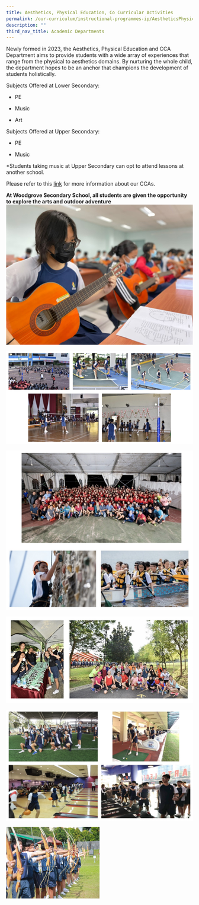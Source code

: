 ```yaml
---
title: Aesthetics, Physical Education, Co Curricular Activities
permalink: /our-curriculum/instructional-programmes-ip/AestheticsPhysicalEducationCoCurricularActivities/
description: ""
third_nav_title: Academic Departments
---
```



Newly formed in 2023, the Aesthetics, Physical Education and CCA Department aims to provide students with a wide array of experiences that range from the physical to aesthetics domains. By nurturing the whole child, the department hopes to be an anchor that champions the development of students holistically.

Subjects Offered at Lower Secondary:

*   PE
    
*   Music
    
*   Art
    

Subjects Offered at Upper Secondary:

*   PE
    
*   Music
    
\*Students taking music at Upper Secondary can opt to attend lessons at another school.

Please refer to this [link](https://staging.domm9e24mq5p4.amplifyapp.com/cca/permalink/) for more information about our CCAs.

**At Woodgrove Secondary School, all students are given the opportunity to explore the arts and outdoor adventure**
![](/images/Aesthetics.jpeg)

![ACES Day](/images/ACES%20Day.jpg)


![Sec 3 Camp](/images/Sec%203%20Camp.jpg)


![WGS X-Country Run](/images/WGS%20X-Country%20Run.jpg)


![Sports Enrichment Programme](/images/Sports%20Enrichment%20Programme.jpg)

<style>  
img {  
  display: block;  
  margin-left: auto;  
  margin-right: auto;  
}  
</style>  
<img style="width:50%;" alt="Sports Enrichment Programme" src="/images/PE16.jpeg">